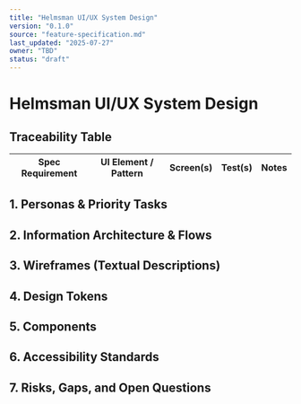```yaml
---
title: "Helmsman UI/UX System Design"
version: "0.1.0"
source: "feature-specification.md"
last_updated: "2025-07-27"
owner: "TBD"
status: "draft"
---
```


# Helmsman UI/UX System Design

## Traceability Table
| Spec Requirement | UI Element / Pattern | Screen(s) | Test(s) | Notes |
|------------------|----------------------|-----------|---------|-------|

## 1. Personas & Priority Tasks

## 2. Information Architecture & Flows

## 3. Wireframes (Textual Descriptions)

## 4. Design Tokens

## 5. Components

## 6. Accessibility Standards

## 7. Risks, Gaps, and Open Questions
